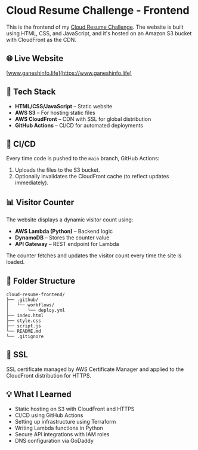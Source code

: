 # Cloud Resume Challenge - Frontend

This is the frontend of my [Cloud Resume Challenge](https://cloudresumechallenge.dev/docs/the-challenge/aws/). The website is built using HTML, CSS, and JavaScript, and it's hosted on an Amazon S3 bucket with CloudFront as the CDN.

## 🌐 Live Website

[www.ganeshinfo.life](https://www.ganeshinfo.life)

## 🧰 Tech Stack

- **HTML/CSS/JavaScript** – Static website
- **AWS S3** – For hosting static files
- **AWS CloudFront** – CDN with SSL for global distribution
- **GitHub Actions** – CI/CD for automated deployments

## 🚀 CI/CD

Every time code is pushed to the `main` branch, GitHub Actions:

1. Uploads the files to the S3 bucket.
2. Optionally invalidates the CloudFront cache (to reflect updates immediately).

## 📊 Visitor Counter

The website displays a dynamic visitor count using:

- **AWS Lambda (Python)** – Backend logic
- **DynamoDB** – Stores the counter value
- **API Gateway** – REST endpoint for Lambda

The counter fetches and updates the visitor count every time the site is loaded.

## 📁 Folder Structure
```
cloud-resume-frontend/
├── .github/
│   └── workflows/
│       └── deploy.yml
├── index.html
├── style.css
├── script.js
└── README.md
└── .gitignore
```
## 🔐 SSL
SSL certificate managed by AWS Certificate Manager and applied to the CloudFront distribution for HTTPS.

## 💡 What I Learned
- Static hosting on S3 with CloudFront and HTTPS
- CI/CD using GitHub Actions
- Setting up infrastructure using Terraform 
- Writing Lambda functions in Python
- Secure API integrations with IAM roles
- DNS configuration via GoDaddy
